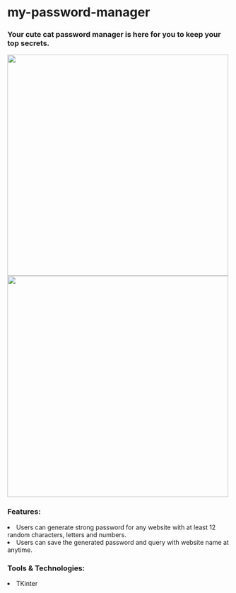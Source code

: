# my-password-manager
<h3>Your cute cat password manager is here for you to keep your top secrets.</h3>
<img src="https://i.imgur.com/OMubfku.png" width="500">
<img src="https://i.imgur.com/HoEFLcU.png" width="500">

<h3>Features:</h3>
<li>Users can generate strong password for any website with at least 12 random characters, letters and numbers.</li>
<li>Users can save the generated password and query with website name at anytime.</li> 

<h3>Tools & Technologies:</h3>
<li>TKinter</li>
